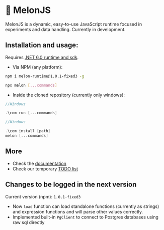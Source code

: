# 🍈 MelonJS
MelonJS is a dynamic, easy-to-use JavaScript runtime focused in experiments and data handling. Currently in development.

## Installation and usage:

Requires [.NET 6.0 runtime and sdk](https://dotnet.microsoft.com/en-us/download/dotnet/6.0).

- Via NPM (any platform):

```bash
npm i melon-runtime@1.0.1-fixed3 -g
```

```bash
npx melon [...commands]
```

- Inside the cloned repository (currently only windows):

```cpp
//Windows

.\com run [...commands]
```

```cpp
//Windows

.\com install [path]
melon [...commands]
```

## More

- Check the [documentation](https://github.com/MelonRuntime/MelonJS.Docs)
- Check our temporary [TODO list](https://github.com/MelonRuntime/MelonJS/blob/main/TODO.md)

## Changes to be logged in the next version

Current version (npm): `1.0.1-fixed3`

- Now `load` function can load standalone functions (currently as strings) and expression functions and will parse other values correctly.
- Implemented built-in `PgClient` to connect to Postgres databases using raw sql directly
